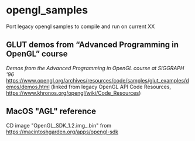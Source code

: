 # opengl_samples

Port legacy opengl samples to compile and run on current XX

## GLUT demos from “Advanced Programming in OpenGL” course
_Demos from the Advanced Programming in OpenGL course at SIGGRAPH '96_
https://www.opengl.org/archives/resources/code/samples/glut_examples/demos/demos.html
(linked from legacy OpenGL API Code Resources, https://www.khronos.org/opengl/wiki/Code_Resources)

## MacOS "AGL" reference
CD image "OpenGL_SDK_1.2.img_.bin" from
https://macintoshgarden.org/apps/opengl-sdk
